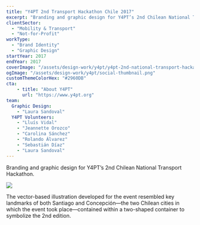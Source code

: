 ```yaml
---
title: "Y4PT 2nd Transport Hackathon Chile 2017"
excerpt: "Branding and graphic design for Y4PT’s 2nd Chilean National Transport Hackathon."
clientSector:
  - "Mobility & Transport"
  - "Not-for-Profit"
workType:
  - "Brand Identity"
  - "Graphic Design"
startYear: 2017
endYear: 2017
coverImage: "/assets/design-work/y4pt/y4pt-2nd-national-transport-hackathon-chile-2017.png"
ogImage: "/assets/design-work/y4pt/social-thumbnail.png"
customThemeColorHex: "#2960DB"
cta:
    - title: "About Y4PT"
      url: "https://www.y4pt.org"
team:
  Graphic Design:
    - "Laura Sandoval"
  Y4PT Volunteers:
    - "Lluís Vidal"
    - "Jeannette Orozco"
    - "Carolina Sánchez"
    - "Rolando Álvarez"
    - "Sebastián Díaz"
    - "Laura Sandoval"
---
```


Branding and graphic design for Y4PT’s 2nd Chilean National Transport Hackathon.

![](/assets/design-work/y4pt/y4pt-2nd-national-transport-hackathon-chile-2017-sketch.png)

The vector-based illustration developed for the event resembled key landmarks of both Santiago and Concepción—the two Chilean cities in which the event took place—contained within a two-shaped container to symbolize the 2nd edition.